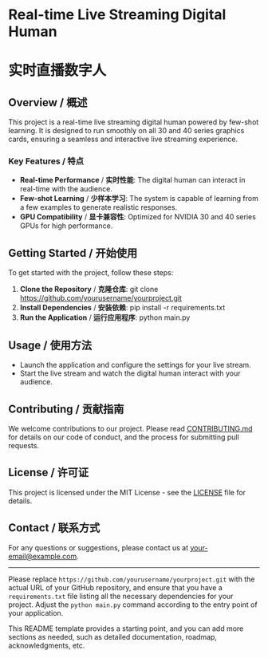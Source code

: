 # Real-time Live Streaming Digital Human
# 实时直播数字人

## Overview / 概述
This project is a real-time live streaming digital human powered by few-shot learning. It is designed to run smoothly on all 30 and 40 series graphics cards, ensuring a seamless and interactive live streaming experience.

### Key Features / 特点
- **Real-time Performance** / **实时性能**: The digital human can interact in real-time with the audience.
- **Few-shot Learning** / **少样本学习**: The system is capable of learning from a few examples to generate realistic responses.
- **GPU Compatibility** / **显卡兼容性**: Optimized for NVIDIA 30 and 40 series GPUs for high performance.

## Getting Started / 开始使用
To get started with the project, follow these steps:

1. **Clone the Repository** / **克隆仓库**:
git clone https://github.com/yourusername/yourproject.git
2. **Install Dependencies** / **安装依赖**:
pip install -r requirements.txt
3. **Run the Application** / **运行应用程序**:
python main.py

## Usage / 使用方法
- Launch the application and configure the settings for your live stream.
- Start the live stream and watch the digital human interact with your audience.

## Contributing / 贡献指南
We welcome contributions to our project. Please read [CONTRIBUTING.md](CONTRIBUTING.md) for details on our code of conduct, and the process for submitting pull requests.

## License / 许可证
This project is licensed under the MIT License - see the [LICENSE](LICENSE) file for details.

## Contact / 联系方式
For any questions or suggestions, please contact us at [your-email@example.com](mailto:your-email@example.com).

---

Please replace `https://github.com/yourusername/yourproject.git` with the actual URL of your GitHub repository, and ensure that you have a `requirements.txt` file listing all the necessary dependencies for your project. Adjust the `python main.py` command according to the entry point of your application.

This README template provides a starting point, and you can add more sections as needed, such as detailed documentation, roadmap, acknowledgments, etc.
